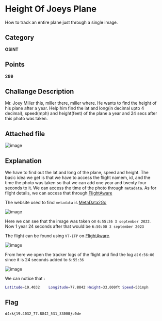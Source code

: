 # Height Of Joeys Plane
How to track an entire plane just through a single image.
## Category
**OSINT**
## Points
**299**
## Challange Description
Mr. Joey Miller this, miller there, miller where. He wants to find the height of his plane after a year. Help him find the lat and long(in decimal upto 4 decimal), speed(mph) and height(feet) of the plane a year and 24 secs after this photo was taken.
## Attached file
![image](https://github.com/Sak-drago/Writeup/assets/116898248/130e11e8-4fa2-43a5-af14-aa8c6d29469b)

## Explanation
We have to find out the lat and long of the plane, speed and height. The basic idea we get is that we have to access the flight namem, id, and the time the photo was taken so that we can add one year and twenty four seconds to it.
We can access the time of the photo through `metadata`. As for flight details, we can access that through [FlightAware](https://www.flightaware.com/)


The website used to find `metadata` is [MetaData2Go](https://www.metadata2go.com/)

![image](https://github.com/Sak-drago/Writeup/assets/116898248/ee49a368-0e75-427e-b415-960c79d537ab)


Here we can see that the image was taken on `6:55:36 3 september 2022`. 
Now 1 year 24 seconds after that would be `6:50:00 3 september 2023`

 The flight can be found using `VT-IFP` on  [FlightAware](https://www.flightaware.com/).

![image](https://github.com/Sak-drago/Writeup/assets/116898248/12293560-2d0e-4aae-8773-2828c3fc754c)


From here we open the tracker logs of the flight and find the log at `6:56:00` since it is 24 seconds added to `6:55:36`

![image](https://github.com/Sak-drago/Writeup/assets/116898248/cad462e0-0239-4f61-baaf-6bc053e93280)


We can notice that :
```sh
Latitude=19.4032	Longitude=77.8842 Height=33,000ft Speed=531mph
```

## Flag
`d4rk{19.4032_77.8842_531_33000}c0de`

